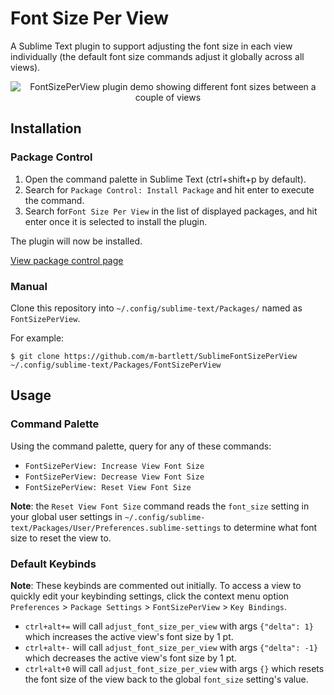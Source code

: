 # Font Size Per View 

A Sublime Text plugin to support adjusting the font size in each view individually (the default font size commands adjust it globally across all views).

<p align="center">
    <img
      src="https://user-images.githubusercontent.com/85039141/199656442-d40ec686-1354-4e3f-b1a0-2faca32a38cb.gif"
      alt="FontSizePerView plugin demo showing different font sizes between a couple of views"
      title="FontSizePerView plugin demo"
    >
</p>

## Installation

### Package Control

1. Open the command palette in Sublime Text (ctrl+shift+p by default).
1. Search for `Package Control: Install Package` and hit enter to execute the command.
1. Search for`Font Size Per View` in the list of displayed packages, and hit enter once it is selected to install the plugin.

The plugin will now be installed. 

[View package control page](https://packagecontrol.io/packages/Font%20Size%20Per%20View)

### Manual

Clone this repository into `~/.config/sublime-text/Packages/` named as `FontSizePerView`.

For example:
```console
$ git clone https://github.com/m-bartlett/SublimeFontSizePerView ~/.config/sublime-text/Packages/FontSizePerView
```

## Usage

### Command Palette

Using the command palette, query for any of these commands:
- `FontSizePerView: Increase View Font Size`
- `FontSizePerView: Decrease View Font Size`
- `FontSizePerView: Reset View Font Size`

**Note**: the `Reset View Font Size` command reads the `font_size` setting in your global user settings in `~/.config/sublime-text/Packages/User/Preferences.sublime-settings` to determine what font size to reset the view to.

### Default Keybinds

**Note**: These keybinds are commented out initially. To access a view to quickly edit your keybinding settings, click the context menu option `Preferences` > `Package Settings` > `FontSizePerView` > `Key Bindings`.

- `ctrl+alt+=` will call `adjust_font_size_per_view` with args `{"delta": 1}` which increases the active view's font size by 1 pt.
- `ctrl+alt+-` will call `adjust_font_size_per_view` with args `{"delta": -1}` which decreases the active view's font size by 1 pt.
- `ctrl+alt+0` will call `adjust_font_size_per_view` with args `{}` which resets the font size of the view back to the global `font_size` setting's value.

